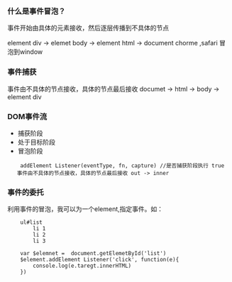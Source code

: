 ### 什么是事件冒泡？

事件开始由具体的元素接收，然后逐层传播到不具体的节点

element div -> elemet body -> element html -> document
chorme ,safari 冒泡到window

### 事件捕获
事件由不具体的节点接收，具体的节点最后接收
documet -> html -> body -> element div

### DOM事件流

* 捕获阶段
* 处于目标阶段
* 冒泡阶段

```
    addElement Listener(eventType, fn, capture) //是否捕获阶段执行 true
   事件由不具体的节点接收，具体的节点最后接收 out -> inner
```

### 事件的委托

利用事件的冒泡，我可以为一个element,指定事件。如：

```
    ul#list
        li 1
        li 2
        li 3

    var $elemnet =  document.getElemetById('list')
    $element.addElement Listener('click', function(e){
        console.log(e.taregt.innerHTML) 
    })

```




